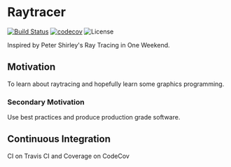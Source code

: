 # Raytracer
[![Build Status](https://travis-ci.com/arghasen/raytracer.svg?branch=master)](https://travis-ci.com/arghasen/raytracer)
[![codecov](https://codecov.io/gh/arghasen/raytracer/branch/master/graph/badge.svg)](https://codecov.io/gh/arghasen/raytracer)
![License](https://img.shields.io/badge/license-MIT-brightgreen)

Inspired by Peter Shirley's Ray Tracing in One Weekend. 
## Motivation
To learn about raytracing and hopefully learn some graphics programming.
### Secondary Motivation
Use best practices and produce production grade software.

## Continuous Integration
CI on Travis CI and Coverage on CodeCov

